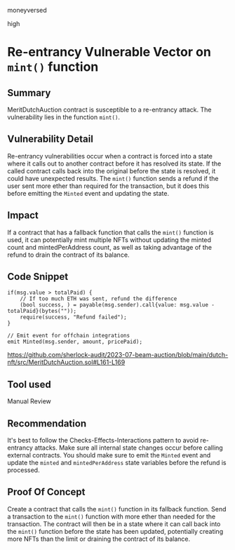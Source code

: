 moneyversed

high

# Re-entrancy Vulnerable Vector on `mint()` function

## Summary

MeritDutchAuction contract is susceptible to a re-entrancy attack. The vulnerability lies in the function `mint()`.

## Vulnerability Detail

Re-entrancy vulnerabilities occur when a contract is forced into a state where it calls out to another contract before it has resolved its state. If the called contract calls back into the original before the state is resolved, it could have unexpected results. The `mint()` function sends a refund if the user sent more ether than required for the transaction, but it does this before emitting the `Minted` event and updating the state.

## Impact

If a contract that has a fallback function that calls the `mint()` function is used, it can potentially mint multiple NFTs without updating the minted count and mintedPerAddress count, as well as taking advantage of the refund to drain the contract of its balance.

## Code Snippet

```solidity
if(msg.value > totalPaid) {
    // If too much ETH was sent, refund the difference
    (bool success, ) = payable(msg.sender).call{value: msg.value - totalPaid}(bytes(""));
    require(success, "Refund failed");
}

// Emit event for offchain integrations
emit Minted(msg.sender, amount, pricePaid);
```

https://github.com/sherlock-audit/2023-07-beam-auction/blob/main/dutch-nft/src/MeritDutchAuction.sol#L161-L169

## Tool used

Manual Review

## Recommendation

It's best to follow the Checks-Effects-Interactions pattern to avoid re-entrancy attacks. Make sure all internal state changes occur before calling external contracts. You should make sure to emit the `Minted` event and update the `minted` and `mintedPerAddress` state variables before the refund is processed.

## Proof Of Concept

Create a contract that calls the `mint()` function in its fallback function. Send a transaction to the `mint()` function with more ether than needed for the transaction. The contract will then be in a state where it can call back into the `mint()` function before the state has been updated, potentially creating more NFTs than the limit or draining the contract of its balance.